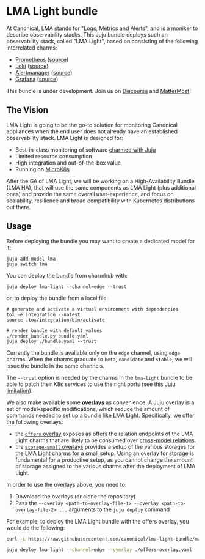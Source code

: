 # LMA Light bundle

At Canonical, LMA stands for "Logs, Metrics and Alerts", and is a moniker to describe observability stacks.
This Juju bundle deploys such an observability stack, called "LMA Light", based on consisting of the following interrelated charms:

- [Prometheus](https://charmhub.io/prometheus-k8s) ([source](https://github.com/canonical/prometheus-operator))
- [Loki](https://charmhub.io/loki-k8s) ([source](https://github.com/canonical/loki-operator))
- [Alertmanager](https://charmhub.io/alertmanager-k8s) ([source](https://github.com/canonical/alertmanager-operator))
- [Grafana](https://charmhub.io/grafana-k8s) ([source](https://github.com/canonical/grafana-operator))

This bundle is under development.
Join us on [Discourse](https://discourse.charmhub.io/t/logs-metrics-and-alerts-lma-2/5132) and [MatterMost](https://chat.charmhub.io/charmhub/channels/juju)!

## The Vision

LMA Light is going to be the go-to solution for monitoring Canonical appliances when the end user does not already have an established observability stack.
LMA Light is designed for:

* Best-in-class monitoring of software [charmed with Juju](https://juju.is)
* Limited resource consumption
* High integration and out-of-the-box value
* Running on [MicroK8s](https://microk8s.io/)

After the GA of LMA Light, we will be working on a High-Availability Bundle (LMA HA), that will use the same components as LMA Light (plus additional ones) and provide the same overall user-experience, and focus on scalability, resilience and broad compatibility with Kubernetes distributions out there.

## Usage

Before deploying the bundle you may want to create a dedicated model for it:

```shell
juju add-model lma
juju switch lma
```

You can deploy the bundle from charmhub with:

```shell
juju deploy lma-light --channel=edge --trust
```

or, to deploy the bundle from a local file:

```shell
# generate and activate a virtual environment with dependencies
tox -e integration --notest
source .tox/integration/bin/activate

# render bundle with default values
./render_bundle.py bundle.yaml
juju deploy ./bundle.yaml --trust
```

Currently the bundle is available only on the `edge` channel, using `edge` charms.
When the charms graduate to `beta`, `candidate` and `stable`, we will issue the bundle in the same channels.

The `--trust` option is needed by the charms in the `lma-light` bundle to be able to patch their K8s services to use the right ports (see this [Juju limitation](https://bugs.launchpad.net/juju/+bug/1936260)).

We also make available some [**overlays**](https://juju.is/docs/sdk/bundle-reference) as convenience.
A Juju overlay is a set of model-specific modifications, which reduce the amount of commands needed to set up a bundle like LMA Light.
Specifically, we offer the following overlays:

* the [`offers` overlay](https://raw.githubusercontent.com/canonical/lma-light-bundle/main/overlays/offers-overlay.yaml) exposes as offers the relation endpoints of the LMA Light charms that are likely to be consumed over [cross-model relations](https://juju.is/docs/olm/cross-model-relations).
* the [`storage-small` overlays](https://raw.githubusercontent.com/canonical/lma-light-bundle/main/overlays/storage-small-overlay.yaml) provides a setup of the various storages for the LMA Light charms for a small setup.
  Using an overlay for storage is fundamental for a productive setup, as you cannot change the amount of storage assigned to the various charms after the deployment of LMA Light.

In order to use the overlays above, you need to:

1. Download the overlays (or clone the repository)
2. Pass the `--overlay <path-to-overlay-file-1> --overlay <path-to-overlay-file-2> ...` arguments to the `juju deploy` command

For example, to deploy the LMA Light bundle with the offers overlay, you would do the following:

```sh
curl -L https://raw.githubusercontent.com/canonical/lma-light-bundle/main/overlays/offers-overlay.yaml -O

juju deploy lma-light --channel=edge --overlay ./offers-overlay.yaml
```
